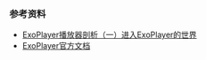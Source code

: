 ### 参考资料
- [ExoPlayer播放器剖析（一）进入ExoPlayer的世界](https://blog.csdn.net/achina2011jy/article/details/112781822)
- [ExoPlayer官方文档](https://exoplayer.dev/media-sources.html)
